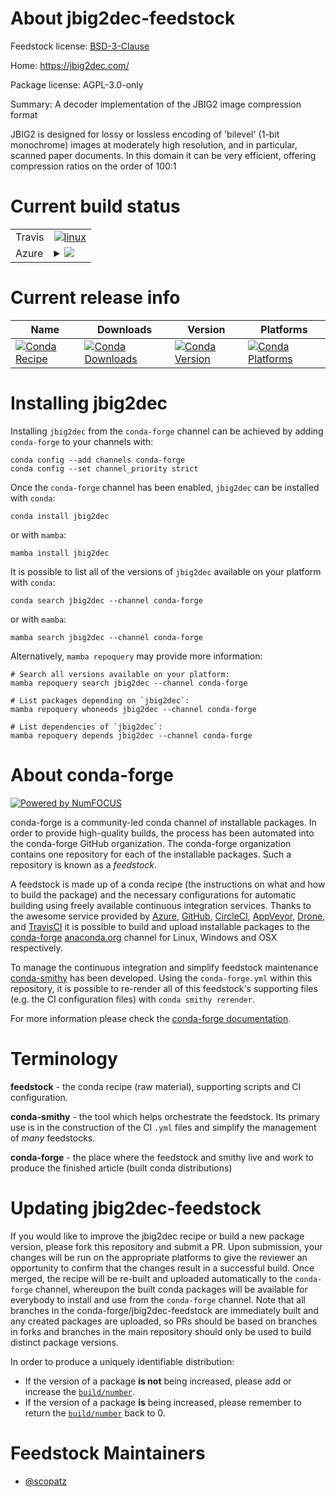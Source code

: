 About jbig2dec-feedstock
========================

Feedstock license: [BSD-3-Clause](https://github.com/conda-forge/jbig2dec-feedstock/blob/main/LICENSE.txt)

Home: https://jbig2dec.com/

Package license: AGPL-3.0-only

Summary: A decoder implementation of the JBIG2 image compression format

JBIG2 is designed for lossy or lossless encoding of 'bilevel'
(1-bit monochrome) images at moderately high resolution, and
in particular, scanned paper documents. In this domain it can
be very efficient, offering compression ratios on the order of
100:1


Current build status
====================


<table><tr>
    <td>Travis</td>
    <td>
      <a href="https://app.travis-ci.com/conda-forge/jbig2dec-feedstock">
        <img alt="linux" src="https://img.shields.io/travis/com/conda-forge/jbig2dec-feedstock/main.svg?label=Linux">
      </a>
    </td>
  </tr>
    
  <tr>
    <td>Azure</td>
    <td>
      <details>
        <summary>
          <a href="https://dev.azure.com/conda-forge/feedstock-builds/_build/latest?definitionId=9341&branchName=main">
            <img src="https://dev.azure.com/conda-forge/feedstock-builds/_apis/build/status/jbig2dec-feedstock?branchName=main">
          </a>
        </summary>
        <table>
          <thead><tr><th>Variant</th><th>Status</th></tr></thead>
          <tbody><tr>
              <td>linux_64</td>
              <td>
                <a href="https://dev.azure.com/conda-forge/feedstock-builds/_build/latest?definitionId=9341&branchName=main">
                  <img src="https://dev.azure.com/conda-forge/feedstock-builds/_apis/build/status/jbig2dec-feedstock?branchName=main&jobName=linux&configuration=linux%20linux_64_" alt="variant">
                </a>
              </td>
            </tr><tr>
              <td>linux_aarch64</td>
              <td>
                <a href="https://dev.azure.com/conda-forge/feedstock-builds/_build/latest?definitionId=9341&branchName=main">
                  <img src="https://dev.azure.com/conda-forge/feedstock-builds/_apis/build/status/jbig2dec-feedstock?branchName=main&jobName=linux&configuration=linux%20linux_aarch64_" alt="variant">
                </a>
              </td>
            </tr><tr>
              <td>linux_ppc64le</td>
              <td>
                <a href="https://dev.azure.com/conda-forge/feedstock-builds/_build/latest?definitionId=9341&branchName=main">
                  <img src="https://dev.azure.com/conda-forge/feedstock-builds/_apis/build/status/jbig2dec-feedstock?branchName=main&jobName=linux&configuration=linux%20linux_ppc64le_" alt="variant">
                </a>
              </td>
            </tr><tr>
              <td>osx_64</td>
              <td>
                <a href="https://dev.azure.com/conda-forge/feedstock-builds/_build/latest?definitionId=9341&branchName=main">
                  <img src="https://dev.azure.com/conda-forge/feedstock-builds/_apis/build/status/jbig2dec-feedstock?branchName=main&jobName=osx&configuration=osx%20osx_64_" alt="variant">
                </a>
              </td>
            </tr><tr>
              <td>osx_arm64</td>
              <td>
                <a href="https://dev.azure.com/conda-forge/feedstock-builds/_build/latest?definitionId=9341&branchName=main">
                  <img src="https://dev.azure.com/conda-forge/feedstock-builds/_apis/build/status/jbig2dec-feedstock?branchName=main&jobName=osx&configuration=osx%20osx_arm64_" alt="variant">
                </a>
              </td>
            </tr><tr>
              <td>win_64</td>
              <td>
                <a href="https://dev.azure.com/conda-forge/feedstock-builds/_build/latest?definitionId=9341&branchName=main">
                  <img src="https://dev.azure.com/conda-forge/feedstock-builds/_apis/build/status/jbig2dec-feedstock?branchName=main&jobName=win&configuration=win%20win_64_" alt="variant">
                </a>
              </td>
            </tr>
          </tbody>
        </table>
      </details>
    </td>
  </tr>
</table>

Current release info
====================

| Name | Downloads | Version | Platforms |
| --- | --- | --- | --- |
| [![Conda Recipe](https://img.shields.io/badge/recipe-jbig2dec-green.svg)](https://anaconda.org/conda-forge/jbig2dec) | [![Conda Downloads](https://img.shields.io/conda/dn/conda-forge/jbig2dec.svg)](https://anaconda.org/conda-forge/jbig2dec) | [![Conda Version](https://img.shields.io/conda/vn/conda-forge/jbig2dec.svg)](https://anaconda.org/conda-forge/jbig2dec) | [![Conda Platforms](https://img.shields.io/conda/pn/conda-forge/jbig2dec.svg)](https://anaconda.org/conda-forge/jbig2dec) |

Installing jbig2dec
===================

Installing `jbig2dec` from the `conda-forge` channel can be achieved by adding `conda-forge` to your channels with:

```
conda config --add channels conda-forge
conda config --set channel_priority strict
```

Once the `conda-forge` channel has been enabled, `jbig2dec` can be installed with `conda`:

```
conda install jbig2dec
```

or with `mamba`:

```
mamba install jbig2dec
```

It is possible to list all of the versions of `jbig2dec` available on your platform with `conda`:

```
conda search jbig2dec --channel conda-forge
```

or with `mamba`:

```
mamba search jbig2dec --channel conda-forge
```

Alternatively, `mamba repoquery` may provide more information:

```
# Search all versions available on your platform:
mamba repoquery search jbig2dec --channel conda-forge

# List packages depending on `jbig2dec`:
mamba repoquery whoneeds jbig2dec --channel conda-forge

# List dependencies of `jbig2dec`:
mamba repoquery depends jbig2dec --channel conda-forge
```


About conda-forge
=================

[![Powered by
NumFOCUS](https://img.shields.io/badge/powered%20by-NumFOCUS-orange.svg?style=flat&colorA=E1523D&colorB=007D8A)](https://numfocus.org)

conda-forge is a community-led conda channel of installable packages.
In order to provide high-quality builds, the process has been automated into the
conda-forge GitHub organization. The conda-forge organization contains one repository
for each of the installable packages. Such a repository is known as a *feedstock*.

A feedstock is made up of a conda recipe (the instructions on what and how to build
the package) and the necessary configurations for automatic building using freely
available continuous integration services. Thanks to the awesome service provided by
[Azure](https://azure.microsoft.com/en-us/services/devops/), [GitHub](https://github.com/),
[CircleCI](https://circleci.com/), [AppVeyor](https://www.appveyor.com/),
[Drone](https://cloud.drone.io/welcome), and [TravisCI](https://travis-ci.com/)
it is possible to build and upload installable packages to the
[conda-forge](https://anaconda.org/conda-forge) [anaconda.org](https://anaconda.org/)
channel for Linux, Windows and OSX respectively.

To manage the continuous integration and simplify feedstock maintenance
[conda-smithy](https://github.com/conda-forge/conda-smithy) has been developed.
Using the ``conda-forge.yml`` within this repository, it is possible to re-render all of
this feedstock's supporting files (e.g. the CI configuration files) with ``conda smithy rerender``.

For more information please check the [conda-forge documentation](https://conda-forge.org/docs/).

Terminology
===========

**feedstock** - the conda recipe (raw material), supporting scripts and CI configuration.

**conda-smithy** - the tool which helps orchestrate the feedstock.
                   Its primary use is in the construction of the CI ``.yml`` files
                   and simplify the management of *many* feedstocks.

**conda-forge** - the place where the feedstock and smithy live and work to
                  produce the finished article (built conda distributions)


Updating jbig2dec-feedstock
===========================

If you would like to improve the jbig2dec recipe or build a new
package version, please fork this repository and submit a PR. Upon submission,
your changes will be run on the appropriate platforms to give the reviewer an
opportunity to confirm that the changes result in a successful build. Once
merged, the recipe will be re-built and uploaded automatically to the
`conda-forge` channel, whereupon the built conda packages will be available for
everybody to install and use from the `conda-forge` channel.
Note that all branches in the conda-forge/jbig2dec-feedstock are
immediately built and any created packages are uploaded, so PRs should be based
on branches in forks and branches in the main repository should only be used to
build distinct package versions.

In order to produce a uniquely identifiable distribution:
 * If the version of a package **is not** being increased, please add or increase
   the [``build/number``](https://docs.conda.io/projects/conda-build/en/latest/resources/define-metadata.html#build-number-and-string).
 * If the version of a package **is** being increased, please remember to return
   the [``build/number``](https://docs.conda.io/projects/conda-build/en/latest/resources/define-metadata.html#build-number-and-string)
   back to 0.

Feedstock Maintainers
=====================

* [@scopatz](https://github.com/scopatz/)

